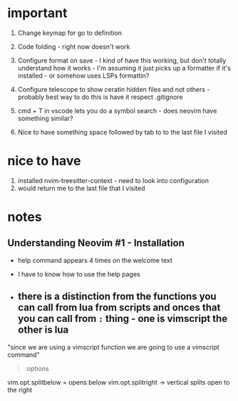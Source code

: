 # important

1. Change keymap for go to definition
2. Code folding - right now doesn't work
3. Configure format on save - I kind of have this working, but don't totally understand how it works - I'm assuming it just picks up a formatter if it's installed - or somehow uses LSPs formattin?

4. Configure telescope to show ceratin hidden files and not others - probably best way to do this is have it respect .gitignore
5. cmd + T in vscode lets you do a symbol search - does neovim have something similar?
6. Nice to have something space followed by tab to to the last file I visited


# nice to have

1. installed nvim-treesitter-context - need to look into configuration
2. <SPC-TAB> would return me to the last file that I visited












# notes


## Understanding Neovim #1 - Installation

- help command appears 4 times on the welcome text
- I have to know how to use the help pages

- there is a distinction from the functions you can call from lua from scripts and onces that you can call from `:` thing - one is vimscript the other is lua
    - 

"since we are using a vimscript function we are going to use a vimscript command"



> :options







vim.opt.splitbelow = opens below
vim.opt.splitright -> vertical splits open to the right


